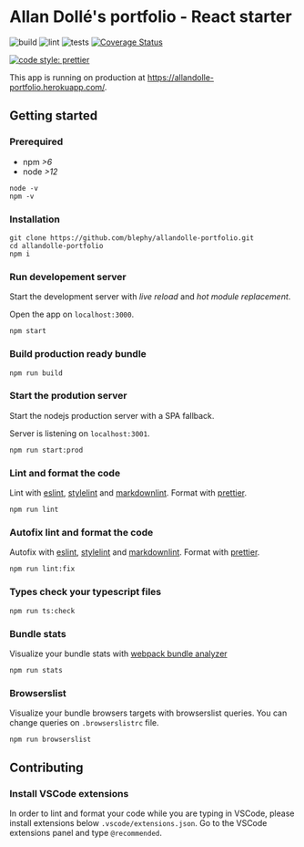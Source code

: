 # Allan Dollé's portfolio - React starter

![build](https://github.com/blephy/allandolle-portfolio/workflows/build/badge.svg)
![lint](https://github.com/blephy/allandolle-portfolio/workflows/lint/badge.svg)
![tests](https://github.com/blephy/allandolle-portfolio/workflows/tests/badge.svg)
[![Coverage Status](https://coveralls.io/repos/github/blephy/allandolle-portfolio/badge.svg)](https://coveralls.io/github/blephy/allandolle-portfolio)

[![code style: prettier](https://img.shields.io/badge/code_style-prettier-ff69b4.svg?style=flat-square)](https://github.com/prettier/prettier)

This app is running on production at <https://allandolle-portfolio.herokuapp.com/>.

## Getting started

### Prerequired

- npm _>6_
- node _>12_

```shell
node -v
npm -v
```

### Installation

```shell
git clone https://github.com/blephy/allandolle-portfolio.git
cd allandolle-portfolio
npm i
```

### Run developement server

Start the development server with _live reload_ and _hot module replacement_.

Open the app on `localhost:3000`.

```shell
npm start
```

### Build production ready bundle

```shell
npm run build
```

### Start the prodution server

Start the nodejs production server with a SPA fallback.

Server is listening on `localhost:3001`.

```shell
npm run start:prod
```

### Lint and format the code

Lint with [eslint](https://eslint.org/), [stylelint](https://stylelint.io/) and [markdownlint](https://github.com/igorshubovych/markdownlint-cli). Format with [prettier](https://prettier.io/).

```shell
npm run lint
```

### Autofix lint and format the code

Autofix with [eslint](https://eslint.org/), [stylelint](https://stylelint.io/) and [markdownlint](https://github.com/igorshubovych/markdownlint-cli). Format with [prettier](https://prettier.io/).

```shell
npm run lint:fix
```

### Types check your typescript files

```shell
npm run ts:check
```

### Bundle stats

Visualize your bundle stats with [webpack bundle analyzer](https://github.com/webpack-contrib/webpack-bundle-analyzer)

```shell
npm run stats
```

### Browserslist

Visualize your bundle browsers targets with browserslist queries. You can change queries on `.browserslistrc` file.

```shell
npm run browserslist
```

## Contributing

### Install VSCode extensions

In order to lint and format your code while you are typing in VSCode, please install extensions below `.vscode/extensions.json`. Go to the VSCode extensions panel and type `@recommended`.
